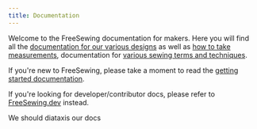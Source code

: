 ```yaml
---
title: Documentation
---
```


Welcome to the FreeSewing documentation for makers. Here you will find all the [documentation for our various designs](/docs/designs) as
well as [how to take measurements](/docs/measurements/), documentation for [various sewing terms and techniques](/docs/sewing/).

If you're new to FreeSewing, please take a moment to read the [getting started documentation](/docs/guide/).

<ReadMore />

<Tip>

If you're looking for
developer/contributor docs, please refer to
[FreeSewing.dev](https://freesewing.dev/) instead.

</Tip>

<Fixme>

We should diataxis our docs

</Fixme>


